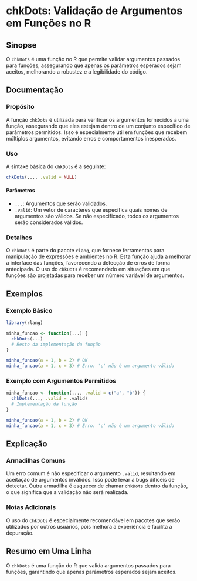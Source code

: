<!--
Meta Description: # chkDots: Validação de Argumentos em Funções no R ## Sinopse O `chkDots` é uma função no R que permite validar argumentos passados para funções, asse...
Meta Keywords: que, chkdots, argumentos, função, funções
-->

# chkDots: Validação de Argumentos em Funções no R

## Sinopse
O `chkDots` é uma função no R que permite validar argumentos passados para funções, assegurando que apenas os parâmetros esperados sejam aceitos, melhorando a robustez e a legibilidade do código.

## Documentação
### Propósito
A função `chkDots` é utilizada para verificar os argumentos fornecidos a uma função, assegurando que eles estejam dentro de um conjunto específico de parâmetros permitidos. Isso é especialmente útil em funções que recebem múltiplos argumentos, evitando erros e comportamentos inesperados.

### Uso
A sintaxe básica do `chkDots` é a seguinte:
```R
chkDots(..., .valid = NULL)
```
#### Parâmetros
- `...`: Argumentos que serão validados.
- `.valid`: Um vetor de caracteres que especifica quais nomes de argumentos são válidos. Se não especificado, todos os argumentos serão considerados válidos.

### Detalhes
O `chkDots` é parte do pacote `rlang`, que fornece ferramentas para manipulação de expressões e ambientes no R. Esta função ajuda a melhorar a interface das funções, favorecendo a detecção de erros de forma antecipada. O uso do `chkDots` é recomendado em situações em que funções são projetadas para receber um número variável de argumentos.

## Exemplos
### Exemplo Básico
```R
library(rlang)

minha_funcao <- function(...) {
  chkDots(...)
  # Resto da implementação da função
}

minha_funcao(a = 1, b = 2) # OK
minha_funcao(a = 1, c = 3) # Erro: 'c' não é um argumento válido
```

### Exemplo com Argumentos Permitidos
```R
minha_funcao <- function(..., .valid = c("a", "b")) {
  chkDots(..., .valid = .valid)
  # Implementação da função
}

minha_funcao(a = 1, b = 2) # OK
minha_funcao(a = 1, c = 3) # Erro: 'c' não é um argumento válido
```

## Explicação
### Armadilhas Comuns
Um erro comum é não especificar o argumento `.valid`, resultando em aceitação de argumentos inválidos. Isso pode levar a bugs difíceis de detectar. Outra armadilha é esquecer de chamar `chkDots` dentro da função, o que significa que a validação não será realizada.

### Notas Adicionais
O uso do `chkDots` é especialmente recomendável em pacotes que serão utilizados por outros usuários, pois melhora a experiência e facilita a depuração.

## Resumo em Uma Linha
O `chkDots` é uma função do R que valida argumentos passados para funções, garantindo que apenas parâmetros esperados sejam aceitos.